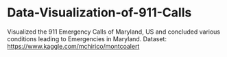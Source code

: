 # Data-Visualization-of-911-Calls
Visualized the 911 Emergency Calls of Maryland, US and concluded various conditions leading to Emergencies in Maryland.
Dataset: https://www.kaggle.com/mchirico/montcoalert
